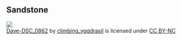 ##  Sandstone

[![](https://farm6.static.flickr.com/5482/9332886514_48c950cd18.jpg)](https://flickr.com/photos/climbing_yggdrasil/9332886514 "Dave-DSC_0862")  
[Dave-DSC_0862](https://flickr.com/photos/climbing_yggdrasil/9332886514 "Dave-DSC_0862") by [climbing_yggdrasil](https://flickr.com/people/climbing_yggdrasil) is licensed under [CC BY-NC](https://creativecommons.org/licenses/by-nc/2.0/)
